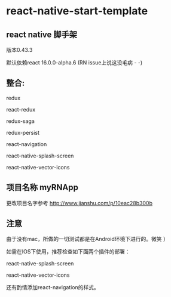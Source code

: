 # react-native-start-template

## react native 脚手架

版本0.43.3

默认依赖react 16.0.0-alpha.6 (RN issue上说这没毛病 - -)


## 整合:

  redux

  react-redux

  redux-saga

  redux-persist

  react-navigation

  react-native-splash-screen

  react-native-vector-icons


## 项目名称 myRNApp
更改项目名字参考 http://www.jianshu.com/p/10eac28b300b

## 注意
由于没有mac，所做的一切测试都是在Android环境下进行的。微笑 ）

如需在IOS下使用，推荐检查如下面两个插件的部署：

react-native-splash-screen

react-native-vector-icons

还有酌情添加react-navigation的样式。